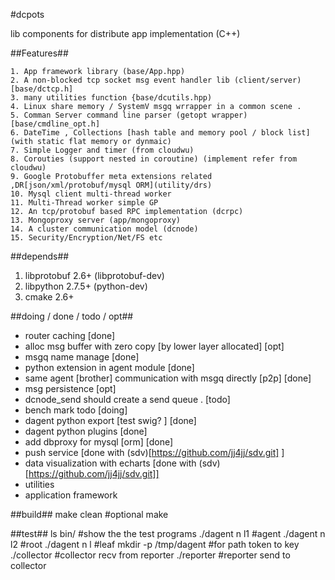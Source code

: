 #dcpots

lib components for distribute app implementation (C++)



##Features##


```
1. App framework library (base/App.hpp)
2. A non-blocked tcp socket msg event handler lib (client/server) [base/dctcp.h]
3. many utilities function {base/dcutils.hpp)
4. Linux share memory / SystemV msgq wrrapper in a common scene .
5. Comman Server command line parser (getopt wrapper) [base/cmdline_opt.h]
6. DateTime , Collections [hash table and memory pool / block list] (with static flat memory or dynmaic) 
7. Simple Logger and timer (from cloudwu)
8. Corouties (support nested in coroutine) (implement refer from cloudwu)
9. Google Protobuffer meta extensions related ,DR[json/xml/protobuf/mysql ORM](utility/drs)
10. Mysql client multi-thread worker
11. Multi-Thread worker simple GP
12. An tcp/protobuf based RPC implementation (dcrpc)
13. Mongoproxy server (app/mongoproxy)
14. A cluster communication model (dcnode) 
15. Security/Encryption/Net/FS etc

```





##depends##

1. libprotobuf 2.6+ (libprotobuf-dev)
2. libpython 2.7.5+ (python-dev)
3. cmake 2.6+


##doing / done / todo / opt##

- router caching [done]
- alloc msg buffer with zero copy [by lower layer allocated]  [opt]
- msgq name manage      [done]
- python extension in agent module  [done]
- same agent [brother] communication with msgq directly [p2p] [done]
- msg persistence [opt]
- dcnode_send should create a send queue . [todo]
- bench mark todo [doing]
- dagent python export [test swig? ]  [done]
- dagent python plugins   [done]
- add dbproxy for mysql [orm]  [done]
- push service [done with (sdv)[https://github.com/jj4jj/sdv.git] ]
- data visualization with echarts [done with (sdv)[https://github.com/jj4jj/sdv.git]]
- utilities
- application framework




##build##
    make clean #optional
    make



##test##
    ls bin/				#show the the test programs 
	./dagent n	l1		#agent
	./dagent n  l2		#root
	./dagent n	l		#leaf
	mkdir -p /tmp/dagent 	#for path token to key
	./collector			#collector recv from reporter
	./reporter			#reporter send to collector


